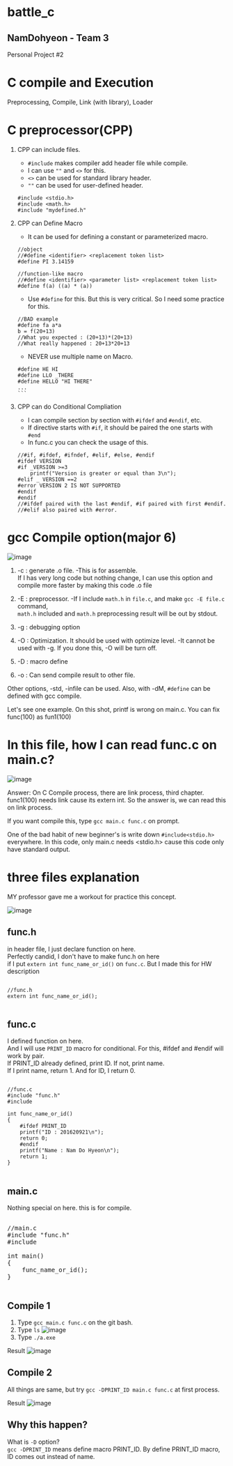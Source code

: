 # battle_c
## NamDohyeon - Team 3
Personal Project #2

# C compile and Execution
Preprocessing, Compile, Link (with library), Loader
# C preprocessor(CPP)

1. CPP can include files.
    
    - `#include` makes compiler add header file while compile.<br>
    - I can use `""` and `<>` for this. <br>
    - `<>` can be used for standard library header.<br>
    - `""` can be used for user-defined header.<br>
    
    ```
    #include <stdio.h>
    #include <math.h>
    #include "mydefined.h"
    ```

2. CPP can Define Macro

    - It can be used for defining a constant or parameterized macro.<br>
    
    ```
    //object
    //#define <identifier> <replacement token list>
    #define PI 3.14159

    //function-like macro
    //#define <identifier> <parameter list> <replacement token list>
    #define f(a) ((a) * (a))
    ```
    - Use `#define` for this. But this is very critical. So I need some practice for this.<br>
    
    ```
    //BAD example
    #define fa a*a
    b = f(20+13)
    //What you expected : (20+13)*(20+13)
    //What really happened : 20+13*20+13
    
    ```
    
    - NEVER use multiple name on Macro.<br>
    
    ````
    #define HE HI
    #define LLO _THERE
    #define HELLO "HI THERE"
    ...
    ```

3. CPP can do Conditional Compliation

    - I can compile section by section with `#ifdef` and `#endif`, etc.<br>
    - If directive starts with `#if`, it should be paired the one starts with `#end`<br>
    - In func.c you can check the usage of this.<br>
    
    ```
    //#if, #ifdef, #ifndef, #elif, #else, #endif
    #ifdef VERSION
    #if _VERSION >=3
        printf("Version is greater or equal than 3\n");
    #elif _ VERSION ==2
    #error VERSION 2 IS NOT SUPPORTED
    #endif
    #endif
    //#ifdef paired with the last #endif, #if paired with first #endif.
    //#elif also paired with #error.
    ```
# gcc Compile option(major 6)

![image](/uploads/0082faefd87276c0fd22a125248fa556/image.png)

1. -c : generate .o file.
    -This is for assemble.<br>
    If I has very long code but nothing change, I can use this option and compile more faster by  making this code .o file


2. -E : preprocessor.
    -If I include `math.h` in `file.c`, and make `gcc -E file.c` command, <br>
    `math.h` included and `math.h` preprocessing result will be out by stdout.


3. -g : debugging option


4. -O : Optimization. It should be used with optimize level.
    -It cannot be used with -g. If you done this, -O will be turn off.


5. -D : macro define


6. -o : Can send compile result to other file.


Other options, -std, -infile can be used.
Also, with -dM, `#define` can be defined with gcc compile.

Let's see one example. On this shot, printf is wrong on main.c. You can fix func(100) as fun1(100)

# In this file, how I can read func.c on main.c?

![image](/uploads/699f8d16b801fea24a9e467f35ba482b/image.png)



Answer: On C Compile process, there are link process, third chapter.
func1(100) needs link cause its extern int.
So the answer is, we can read this on link process.

If you want compile this, type `gcc main.c func.c` on prompt.

One of the bad habit of new beginner's is write down `#include<stdio.h>` everywhere.
In this code, only main.c needs <stdio.h> cause this code only have standard output.

# three files explanation

MY professor gave me a workout for practice this concept.

![image](/uploads/f4aa3590a685735fc8aeaaeb58aea462/image.png)

## func.h

in header file, I just declare function on here.<br>
Perfectly candid, I don't have to make func.h on here<br> 
if I put `extern int func_name_or_id()` on `func.c`.
But I made this for HW description

<pre>
<code>
//func.h
extern int func_name_or_id();
</code>
</pre>

## func.c

I defined function on here. <br>
And I will use `PRINT_ID` macro for conditional. For this, #ifdef and #endif will work by pair.<br>
If PRINT_ID already defined, print ID. If not, print name.<br>
If I print name, return 1. And for ID, I return 0.

<pre>
<code>
//func.c
#include "func.h"
#include <stdio.h>

int func_name_or_id()
{
    #ifdef PRINT_ID
	printf("ID : 201620921\n");
	return 0;
    #endif
	printf("Name : Nam Do Hyeon\n");
	return 1;
}
</code>
</pre>

## main.c

Nothing special on here. this is for compile. 

<pre>
</code>
//main.c
#include "func.h"
#include <stdio.h>

int main()
{
    func_name_or_id();
}
</code>
</pre>

## Compile 1
1. Type `gcc main.c func.c` on the git bash. 
2. Type `ls` 
    ![image](/uploads/e4e747409d8075480e46ef9298ae133f/image.png)
3. Type `./a.exe`

Result
    ![image](/uploads/6460bb521b618515b330d4b1350a18f7/image.png)

## Compile 2
All things are same, but try `gcc -DPRINT_ID main.c func.c` at first process.

Result
    ![image](/uploads/1a35eb3c417204d252453200648790bc/image.png)

## Why this happen?

What is `-D` option?<br> 
`gcc -DPRINT_ID` means define macro PRINT_ID. By define PRINT_ID macro, ID comes out instead of name.